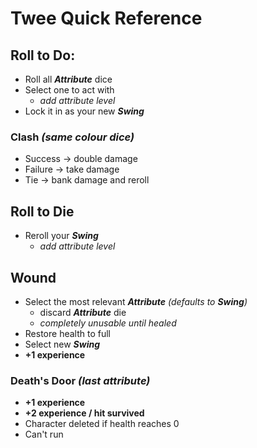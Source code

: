 # Twee Quick Reference
## Roll to Do:
- Roll all ***Attribute*** dice
- Select one to act with
	- *add attribute level*
- Lock it in as your new ***Swing***

### Clash *(same colour dice)*
- Success -> double damage
- Failure -> take damage
- Tie -> bank damage and reroll

## Roll to Die
- Reroll your ***Swing***
	- *add attribute level*

## Wound
- Select the most relevant ***Attribute*** *(defaults to **Swing**)*
	- discard ***Attribute*** die
	- *completely unusable until healed*
- Restore health to full
- Select new ***Swing***
- **+1 experience**

### Death's Door *(last attribute)*
- **+1 experience**
- **+2 experience / hit survived**
- Character deleted if health reaches 0
- Can't run